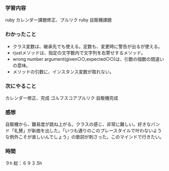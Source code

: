 ### 学習内容
ruby カレンダー課題修正、プルリク
ruby 自販機課題
### わかったこと
- クラス変数は、継承先でも使える。定数も、変更時に警告が出るが使える。
- rjustメソッドは、指定の文字数内で文字列を右寄せするメソッド。
- wrong number argument(given○○,expected○○)は、引数の個数の間違いの意味。
- メソッドの引数に、インスタンス変数が取れない。
### 次にやること
カレンダー修正、完成
ゴルフスコアプルリク
自販機完成
### 感想
自販機から、難易度が跳ね上がる。クラスの感じ、非常に難しい。好きなバンド「礼賛」が新曲を出した。「いつも通りのこのプレースタイルで叶わないような例外こそが楽しいんでしょう」の歌詞が刺さった。このマインドで行きたい。
### 時間
９h
総：６９３.5h
